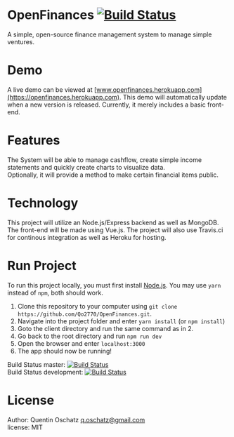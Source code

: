 # OpenFinances [![Build Status](https://travis-ci.org/Qo2770/OpenFinances.svg?branch=master)](https://travis-ci.org/Qo2770/OpenFinances)
A simple, open-source finance management system to manage simple ventures.  
  
# Demo  
A live demo can be viewed at [www.openfinances.herokuapp.com](https://openfinances.herokuapp.com). This demo will automatically update when a new version is released. Currently, it merely includes a basic front-end.  

# Features  
The System will be able to manage cashflow, create simple income statements and quickly create charts to visualize data.  
Optionally, it will provide a method to make certain financial items public.  

# Technology  
This project will utilize an Node.js/Express backend as well as MongoDB. The front-end will be made using Vue.js. The project will also use Travis.ci for continous integration as well as Heroku for hosting.

# Run Project  
To run this project locally, you must first install [Node.js](www.nodejs.org). You may use `yarn` instead of `npm`, both should work.  
  
1. Clone this repository to your computer using `git clone https://github.com/Qo2770/OpenFinances.git`. 
2. Navigate into the project folder and enter `yarn install` (or `npm install`)  
3. Goto the client directory and run the same command as in 2.  
4. Go back to the root directory and run `npm run dev`  
5. Open the browser and enter `localhost:3000`  
6. The app should now be running!  
  
  
Build Status master: [![Build Status](https://travis-ci.org/Qo2770/OpenFinances.svg?branch=master)](https://travis-ci.org/Qo2770/OpenFinances)  
Build Status development: [![Build Status](https://travis-ci.org/Qo2770/OpenFinances.svg?branch=development)](https://travis-ci.org/Qo2770/OpenFinances)

# License  
Author: Quentin Oschatz <q.oschatz@gmail.com>  
license: MIT
